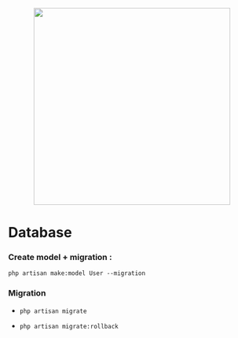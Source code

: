 <p align="center"><a href="https://laravel.com" target="_blank"><img src="https://raw.githubusercontent.com/laravel/art/master/logo-lockup/5%20SVG/2%20CMYK/1%20Full%20Color/laravel-logolockup-cmyk-red.svg" width="400"></a></p>

# Database

### Create model + migration : 
```php artisan make:model User --migration```

### Migration
- ```php artisan migrate```

- ```php artisan migrate:rollback```
